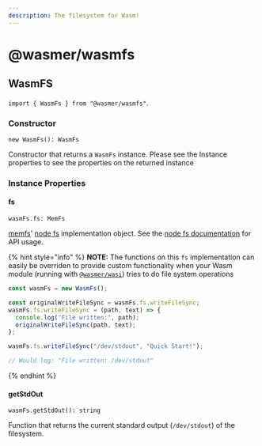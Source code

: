 ```yaml
---
description: The filesystem for Wasm!
---
```


# @wasmer/wasmfs

## WasmFS

`import { WasmFs } from "@wasmer/wasmfs"`.

### Constructor

`new WasmFs(): WasmFs`

Constructor that returns a `WasmFs` instance. Please see the Instance properties to see the properties on the returned instance

### Instance Properties

#### fs

`wasmFs.fs: MemFs`

[memfs](https://github.com/streamich/memfs)' [node fs](https://nodejs.org/api/fs.html) implementation object. See the [node fs documentation](https://nodejs.org/api/fs.html) for API usage.

{% hint style="info" %}
**NOTE:** The functions on this `fs` implementation can easily be overriden to provide custom functionality when your Wasm module \(running with [`@wasmer/wasi`](https://github.com/wasmerio/wasmer-js/tree/master/packages/wasi)\) tries to do file system operations

```javascript
const wasmFs = new WasmFs();

const originalWriteFileSync = wasmFs.fs.writeFileSync;
wasmFs.fs.writeFileSync = (path, text) => {
  console.log("File written:", path);
  originalWriteFileSync(path, text);
};

wasmFs.fs.writeFileSync("/dev/stdout", "Quick Start!");

// Would log: "File written: /dev/stdout"
```
{% endhint %}

#### getStdOut

`wasmFs.getStdOut(): string`

Function that returns the current standard output \(`/dev/stdout`\) of the filesystem.

